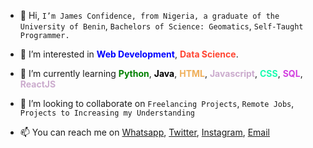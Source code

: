 - 👋 Hi, ```I’m James Confidence, from Nigeria, a graduate of the University of Benin```, ```Bachelors of Science: Geomatics```, ```Self-Taught Programmer.```

- 👀 I’m interested in <span style="color:blue"><b>Web Development</b></span>, <span style="color:#ff4532"><b>Data Science</b></span>.
- 🌱 I’m currently learning <span style="color:green"><b> Python</b></span>, <span style="color:black"><b>Java</b></span>, <span style="color:#efaf5a"><b>HTML</b></span>, <span style="color:#cbabcd"><b>Javascript</b></span>, <span style="color:#19fdaf"><b>CSS</b></span>, <span style="color:#d23fdf"><b>SQL</b></span>, <span style="color:#cbabcd"><b>ReactJS</b></span>

- 💞️ I’m looking to collaborate on  ```Freelancing Projects```, ```Remote Jobs```, ```Projects to Increasing my Understanding```

- 📫 You can reach me on [Whatsapp](https://wa.me/+2348149795370), [Twitter](https://twitter.com/jamesconfy), [Instagram](https://intagram.com/jamesconfy), [Email](mailto:bobdence@gmail.com)

<!---
jamesconfy/jamesconfy is a ✨ special ✨ repository because its `README.md` (this file) appears on your GitHub profile.
You can click the Preview link to take a look at your changes.
--->
